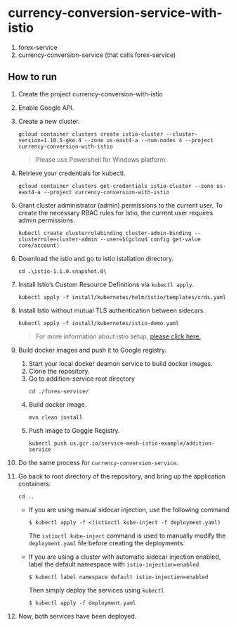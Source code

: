 # currency-conversion-service-with-istio
1. forex-service
2. currency-conversion-service (that calls forex-service)

## How to run
1. Create the project currency-conversion-with-istio
2. Enable Google API.
3. Create a new cluster.
    ```
    gcloud container clusters create istio-cluster --cluster-version=1.10.5-gke.4 --zone us-east4-a --num-nodes 4 --project currency-conversion-with-istio
    ```
     > Please use Powershell for Windows platform.
4. Retrieve your credentials for kubectl.
    ```
    gcloud container clusters get-credentials istio-cluster --zone us-east4-a --project currency-conversion-with-istio
    ```
5. Grant cluster administrator (admin) permissions to the current user. To create the necessary RBAC rules for Istio, the current user requires admin permissions.
    ```
    kubectl create clusterrolebinding cluster-admin-binding --clusterrole=cluster-admin --user=$(gcloud config get-value core/account)
    ```
6. Download the istio and go to istio istallation directory.
    ```
    cd .\istio-1.1.0.snapshot.0\
    ```
7. Install Istio’s Custom Resource Definitions via `kubectl apply`.
    ```
    kubectl apply -f install/kubernetes/helm/istio/templates/crds.yaml
    ```
8. Install Istio without mutual TLS authentication between sidecars.
    ```
    kubectl apply -f install/kubernetes/istio-demo.yaml
    ```
    > For more information about istio setup, [please click here.](https://istio.io/docs/setup/kubernetes/quick-start/)
9. Build docker images and push it to Google registry.
    1. Start your local docker deamon service to build docker images.
    2. Clone the repository.
    3. Go to addition-service root directory
        ```
        cd ./forex-service/
        ```
    4. Build docker image.
        ```
        mvn clean install
        ```
    5. Push image to Goggle Registry.
        ```
        kubectl push us.gcr.io/service-mesh-istio-example/addition-service
        ```
    
10. Do the same process for `currency-conversion-service`.
11. Go back to root directory of the repository, and bring up the application containers:
	```
	cd ..
    ```
	- If you are using manual sidecar injection, use the following command
		```
		$ kubectl apply -f <(istioctl kube-inject -f deployment.yaml)
		```
		The `istioctl kube-inject` command is used to manually modify the `deployment.yaml` file before creating the deployments.

	- If you are using a cluster with automatic sidecar injection enabled, label the default namespace with `istio-injection=enabled`
		```
		$ kubectl label namespace default istio-injection=enabled
		```
		Then simply deploy the services using `kubectl`
		```
		$ kubectl apply -f deployment.yaml
		```
        
12. Now, both services have been deployed.

